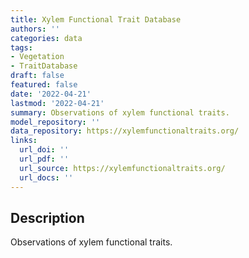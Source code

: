 ```yaml
---
title: Xylem Functional Trait Database
authors: ''
categories: data
tags:
- Vegetation
- TraitDatabase
draft: false
featured: false
date: '2022-04-21'
lastmod: '2022-04-21'
summary: Observations of xylem functional traits.
model_repository: ''
data_repository: https://xylemfunctionaltraits.org/
links:
  url_doi: ''
  url_pdf: ''
  url_source: https://xylemfunctionaltraits.org/
  url_docs: ''
---
```


## Description

Observations of xylem functional traits.

